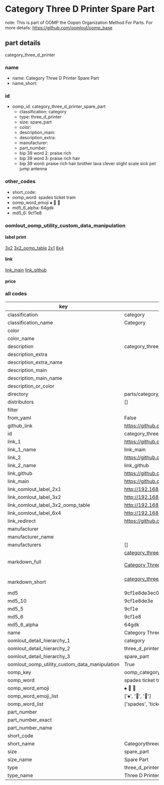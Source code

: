 # Category Three D Printer Spare Part  

note: This is part of OOMP the Oopen Organization Method For Parts. For more details: https://github.com/oomlout/oomp_base

##  part details
  



category_three_d_printer



### name
* name: Category Three D Printer Spare Part
* name_short: 
### id
* oomp_id: category_three_d_printer_spare_part
  * classification: category
  * type: three_d_printer
  * size: spare_part
  * color: 
  * description_main: 
  * description_extra: 
  * manufacturer: 
  * part_number: 
  * bip 39 word 2: praise rich
  * bip 39 word 3: praise rich hair
  * bip 39 word: praise rich hair brother lava clever slight scale sick pet jump antenna

### other_codes
* short_code: 
* oomp_word: spades ticket tram
* oomp_word_emoji :spades: :ticket: :tram:
* md5_6_alpha: 64gdk
* md5_6: 9cf1e8






### oomlout_oomp_utility_custom_data_manipulation
#### label print
[3x2](http://192.168.1.245:1112/?label=oomp%2064gdk)
[3x2_oomp_table](http://192.168.1.108:1112/?label=oomp%2064gdk)
[2x1](http://192.168.1.242:1112/?label=oomp%2064gdk)
[6x4](http://192.168.1.55:1112/?label=oomp%2064gdk)    

#### link

[link_main](https://github.com/oomlout/oomlout_oomp_version_1_messy/tree/main/parts/category_three_d_printer_spare_part) [link_github](https://github.com/oomlout/oomlout_oomp_version_1_messy/tree/main/parts/category_three_d_printer_spare_part)                             

#### price







### all codes 
| key | value |  
| --- | --- |  
| classification | category |  
| classification_name | Category |  
| color |  |  
| color_name |  |  
| description | category_three_d_printer |  
| description_extra |  |  
| description_extra_name |  |  
| description_main |  |  
| description_main_name |  |  
| description_or_color |   |  
| directory | parts/category_three_d_printer_spare_part |  
| distributors | [] |  
| filter |  |  
| from_yaml | False |  
| github_link | https://github.com/oomlout/oomlout_oomp_part_src/tree/main/parts/category_three_d_printer_spare_part |  
| id | category_three_d_printer_spare_part |  
| link_1 | https://github.com/oomlout/oomlout_oomp_version_1_messy/tree/main/parts/category_three_d_printer_spare_part |  
| link_1_name | link_main |  
| link_2 | https://github.com/oomlout/oomlout_oomp_version_1_messy/tree/main/parts/category_three_d_printer_spare_part |  
| link_2_name | link_github |  
| link_github | https://github.com/oomlout/oomlout_oomp_version_1_messy/tree/main/parts/category_three_d_printer_spare_part |  
| link_main | https://github.com/oomlout/oomlout_oomp_version_1_messy/tree/main/parts/category_three_d_printer_spare_part |  
| link_oomlout_label_2x1 | http://192.168.1.242:1112/?label=oomp%2064gdk |  
| link_oomlout_label_3x2 | http://192.168.1.245:1112/?label=oomp%2064gdk |  
| link_oomlout_label_3x2_oomp_table | http://192.168.1.108:1112/?label=oomp%2064gdk |  
| link_oomlout_label_6x4 | http://192.168.1.55:1112/?label=oomp%2064gdk |  
| link_redirect | https://github.com/oomlout/oomlout_oomp_version_1_messy/tree/main/parts/category_three_d_printer_spare_part |  
| manufacturer |  |  
| manufacturer_name |  |  
| manufacturers | [] |  
| markdown_full | [category_three_d_printer_spare_part](none)<br>[](none)<br>[Category Three D Printer Spare Part](none)<br><br> |  
| markdown_short | [category_three_d_printer_spare_part](none)<br><br> |  
| md5 | 9cf1e8de3ec01974aa3ee1ced0ae554c |  
| md5_10 | 9cf1e8de3e |  
| md5_5 | 9cf1e |  
| md5_6 | 9cf1e8 |  
| md5_6_alpha | 64gdk |  
| name | Category Three D Printer Spare Part |  
| oomlout_detail_hierarchy_1 | category |  
| oomlout_detail_hierarchy_2 | three_d_printer |  
| oomlout_detail_hierarchy_3 | spare_part |  
| oomlout_oomp_utility_custom_data_manipulation | True |  
| oomp_key | oomp_category_three_d_printer_spare_part |  
| oomp_word | spades ticket tram |  
| oomp_word_emoji | :spades: :ticket: :tram: |  
| oomp_word_emoji_list | [':spades:', ':ticket:', ':tram:'] |  
| oomp_word_list | ['spades', 'ticket', 'tram'] |  
| part_number |  |  
| part_number_exact |  |  
| part_number_name |  |  
| short_code |  |  
| short_name | Categorythreedprinter |  
| size | spare_part |  
| size_name | Spare Part |  
| type | three_d_printer |  
| type_name | Three D Printer |  
